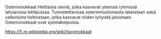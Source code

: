 Osterivinokkaat
Helttaisia sieniä, jotka kasvavat yleensä ryhmissä lahoavissa lehtipuissa. Tunnistettavissa osterinmuotoisesta lakeistaan sekä valkoisista heltoistaan, jotka kasvavat niiden lyhyistä jaloistaan. Osterivinokkaat ovat syömäkelpoisia.

https://fi.m.wikipedia.org/wiki/Isovinokkaat
